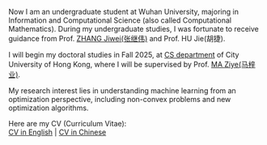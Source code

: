 <span class="anchor" id="about-me"></span>

Now I am an undergraduate student at Wuhan University, majoring in Information and Computational Science (also called Computational Mathematics). During my undergraduate studies, I was fortunate to receive guidance from Prof. [ZHANG Jiwei(张继伟)](https://scholar.google.com.hk/citations?user=8yZhQ7kAAAAJ&hl=en&oi=ao) and Prof. HU Jie(胡捷).

I will begin my doctoral studies in Fall 2025, at [CS department](https://www.cs.cityu.edu.hk/) of City University of Hong Kong, where I will be supervised by Prof. [MA Ziye(马梓业)](https://gavenma.github.io/).

My research interest lies in understanding machine learning from an optimization perspective, including non-convex problems and new optimization algorithms.

Here are my CV (Curriculum Vitae):  
[CV in English](https://drive.google.com/file/d/1o9ylZCkhPpjhzNQq3MjY2oKJDbbUHz08/view?usp=sharing) |  [CV in Chinese](https://drive.google.com/file/d/1dT1rMi2gaGKwHVtpV89YlYGM1c2sl__V/view?usp=sharing)
